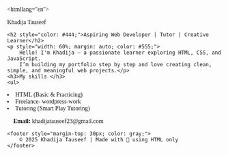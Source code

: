 <!DOCTYPE html>
<htmllang="en">
<head>
<meta charset="UTF-8">
<meta name="viewport" content="width=device-width, initial-scale=1.0">
<title>Khadija's Protfolio Card</title>
</head>
<body style="font-family:Aerial;"background-color:dodger blue;text-allign:center;padding:40px"
<h1 style ="color:blue;">Khadija Tauseef</h1>

    <h2 style="color: #444;">Aspiring Web Developer | Tutor | Creative Learner</h2>
    <p style="width: 60%; margin: auto; color: #555;">
        Hello! I'm Khadija — a passionate learner exploring HTML, CSS, and JavaScript.
        I’m building my portfolio step by step and love creating clean, simple, and meaningful web projects.</p>
    <h3>My skills </h3>
    <ul>
 <li>HTML (Basic & Practicing)</li>
  <li>Freelance- wordpress-work</li>
        <li>Tutoring (Smart Play Tutoring)</li>
    </ul>
        <p>📧 <b>Email:</b> khadijatauseef23@gmail.com</p>

    <footer style="margin-top: 30px; color: gray;">
        © 2025 Khadija Tauseef | Made with 💖 using HTML only
    </footer>

</body>
</html>
